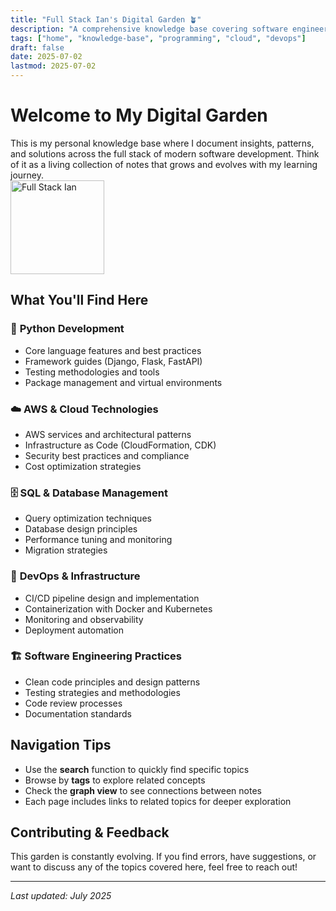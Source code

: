 ```yaml
---
title: "Full Stack Ian's Digital Garden 🪴"
description: "A comprehensive knowledge base covering software engineering, cloud technologies, and development best practices"
tags: ["home", "knowledge-base", "programming", "cloud", "devops"]
draft: false
date: 2025-07-02
lastmod: 2025-07-02
---
```


<div class="profile-header">
    <div class="digital-garden-intro">
    <h1>Welcome to My Digital Garden</h1>
    This is my personal knowledge base where I document insights, patterns, and solutions across the full stack of modern software development. Think of it as a living collection of notes that grows and evolves with my learning journey.
    </div>
  <img src="./static/me.png" alt="Full Stack Ian" class="profile-image" width="150px" />
</div>



## What You'll Find Here

### 🐍 **Python Development**
- Core language features and best practices
- Framework guides (Django, Flask, FastAPI)
- Testing methodologies and tools
- Package management and virtual environments

### ☁️ **AWS & Cloud Technologies**
- AWS services and architectural patterns
- Infrastructure as Code (CloudFormation, CDK)
- Security best practices and compliance
- Cost optimization strategies

### 🗄️ **SQL & Database Management**
- Query optimization techniques
- Database design principles
- Performance tuning and monitoring
- Migration strategies

### 🚀 **DevOps & Infrastructure**
- CI/CD pipeline design and implementation
- Containerization with Docker and Kubernetes
- Monitoring and observability
- Deployment automation

### 🏗️ **Software Engineering Practices**
- Clean code principles and design patterns
- Testing strategies and methodologies
- Code review processes
- Documentation standards

## Navigation Tips

- Use the **search** function to quickly find specific topics
- Browse by **tags** to explore related concepts
- Check the **graph view** to see connections between notes
- Each page includes links to related topics for deeper exploration

## Contributing & Feedback

This garden is constantly evolving. If you find errors, have suggestions, or want to discuss any of the topics covered here, feel free to reach out!

---

*Last updated: July 2025*

